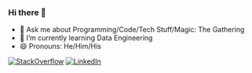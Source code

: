 ### Hi there 👋

- 💬 Ask me about Programming/Code/Tech Stuff/Magic: The Gathering
- 🌱 I’m currently learning Data Engineering
- 😄 Pronouns: He/Him/His

[![StackOverflow](https://img.shields.io/badge/StackOverFlow-F58025?style=for-the-badge&logo=stackoverflow&logoColor=white)](https://stackoverflow.com/users/2888549/guilherme-argentino)
[![LinkedIn](https://img.shields.io/badge/LinkedIn-0A66C2?style=for-the-badge&logo=LinkedIn&logoColor=white)](https://www.linkedin.com/in/guilherme-argentino/)

<!--
**guilherme-argentino/guilherme-argentino** is a ✨ _special_ ✨ repository because its `README.md` (this file) appears on your GitHub profile.

Here are some ideas to get you started:

- 🔭 I’m currently working on ...
- 🌱 I’m currently learning ...
- 👯 I’m looking to collaborate on ...
- 🤔 I’m looking for help with ...
- 📫 How to reach me: ...
- ⚡ Fun fact: ...
-->
